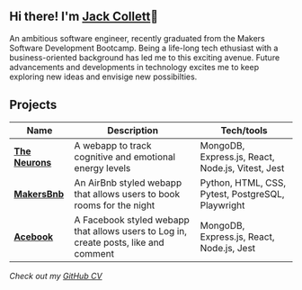 ## Hi there! I'm [Jack Collett](https://www.linkedin.com/in/jack-collett/)👋

An ambitious software engineer, recently graduated from the Makers Software Development Bootcamp. Being a life-long tech ethusiast with a business-oriented background has led me to this exciting avenue. Future advancements and developments in technology excites me to keep exploring new ideas and envisige new possibilties.  

## Projects

| Name                         | Description       | Tech/tools        |
| ---------------------------- | ----------------- | ----------------- |
| **[The Neurons](https://github.com/tomgame984/The-Neurons)**               | A webapp to track cognitive and emotional energy levels| MongoDB, Express.js, React, Node.js, Vitest, Jest |
| **[MakersBnb](https://github.com/tahmidachoudhury/makersbnb-python-tangerine)**                 | An AirBnb styled webapp that allows users to book rooms for the night | Python, HTML, CSS, Pytest, PostgreSQL, Playwright |
| **[Acebook](https://github.com/JackCollett/Acebook)** | A Facebook styled webapp that allows users to Log in, create posts, like and comment | MongoDB, Express.js, React, Node.js, Jest             |

*Check out my [GitHub CV](https://github.com/JackCollett/CV)*
